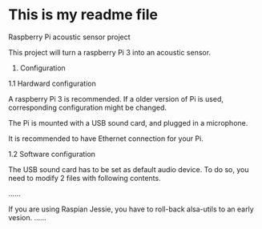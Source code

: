 # This is my readme file
Raspberry Pi acoustic sensor project

This project will turn a raspberry Pi 3 into an acoustic sensor.

1. Configuration

1.1 Hardward configuration

A raspberry Pi 3 is recommended. If a older version of Pi is used, corresponding configuration might be changed.

The Pi is mounted with a USB sound card, and plugged in a microphone.

It is recommended to have Ethernet connection for your Pi.

1.2 Software configuration

The USB sound card has to be set as default audio device. To do so, you need to modify 2 files with following contents.

......

If you are using Raspian Jessie, you have to roll-back alsa-utils to an early vesion.
......
